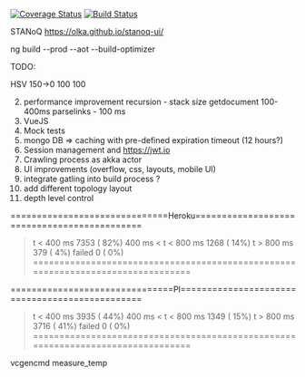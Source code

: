 [![Coverage Status](https://coveralls.io/repos/github/olka/stanoq/badge.svg?branch=master)](https://coveralls.io/github/olka/stanoq?branch=master)
[![Build Status](https://travis-ci.org/olka/stanoq.svg?branch=master)](https://travis-ci.org/olka/stanoq)

STANoQ
https://olka.github.io/stanoq-ui/

ng build --prod --aot --build-optimizer

TODO:

HSV 150->0 100 100

2) performance improvement
       recursion - stack size
       getdocument 100-400ms
       parselinks - 100 ms
4) VueJS
5) Mock tests
6) mongo DB => caching with pre-defined expiration timeout (12 hours?)
7) Session management and https://jwt.io
9) Crawling process as akka actor
10) UI improvements (overflow, css, layouts, mobile UI)
11) integrate gatling into build process ?
13) add different topology layout
14) depth level control

==============================Heroku============================================
> t < 400 ms                                          7353 ( 82%)
> 400 ms < t < 800 ms                                 1268 ( 14%)
> t > 800 ms                                           379 (  4%)
> failed                                                 0 (  0%)
================================================================================


===============================PI===============================================
> t < 400 ms                                          3935 ( 44%)
> 400 ms < t < 800 ms                                 1349 ( 15%)
> t > 800 ms                                          3716 ( 41%)
> failed                                                 0 (  0%)
================================================================================

vcgencmd measure_temp